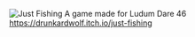 ![Just Fishing](https://img.itch.zone/aW1nLzMyNzUxMjAucG5n/original/Wh8GHg.png)
A game made for Ludum Dare 46
https://drunkardwolf.itch.io/just-fishing
